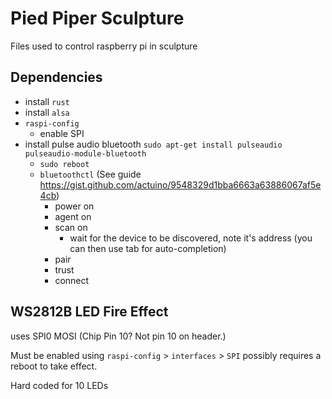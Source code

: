 # Pied Piper Sculpture

Files used to control raspberry pi in sculpture


## Dependencies

- install `rust` 
- install `alsa`
- `raspi-config`
  - enable SPI
- install pulse audio bluetooth `sudo apt-get install pulseaudio pulseaudio-module-bluetooth`
  - `sudo reboot`
  - `bluetoothctl` (See guide https://gist.github.com/actuino/9548329d1bba6663a63886067af5e4cb)
    - power on
    - agent on
    - scan on
      - wait for the device to be discovered, note it's address (you can then use tab for auto-completion)
    - pair <dev>
    - trust <dev>
    - connect <dev>

## WS2812B LED Fire Effect

uses SPI0 MOSI (Chip Pin 10? Not pin 10 on header.)

Must be enabled using `raspi-config` > `interfaces` > `SPI` possibly requires a reboot to take effect.

Hard coded for 10 LEDs
